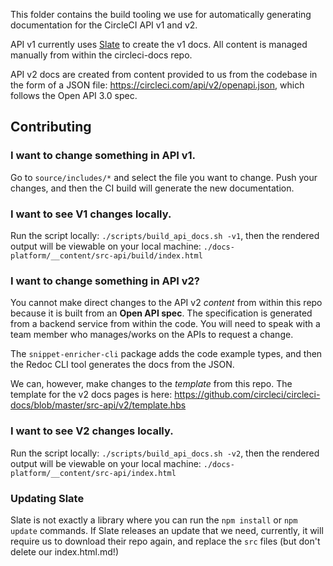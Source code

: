 This folder contains the build tooling we use for automatically generating
documentation for the CircleCI API v1 and v2.

API v1 currently uses [Slate](https://github.com/slatedocs/slate) to create the v1 docs. All content is managed manually from within the circleci-docs repo.

API v2 docs are created from content provided to us from the codebase in the form of a JSON file: https://circleci.com/api/v2/openapi.json, which follows the Open API 3.0 spec.

## Contributing

### I want to change something in API v1.

Go to `source/includes/*` and select the file you want to change. Push your
changes, and then the CI build will generate the new documentation.

### I want to see V1 changes locally.

Run the script locally: `./scripts/build_api_docs.sh -v1`, then the rendered output will be viewable on your local machine: `./docs-platform/__content/src-api/build/index.html`

### I want to change something in API v2?

You cannot make direct changes to the API v2 _content_ from within this repo because it is built from an **Open API spec**. The specification is generated from a backend service from within the code. You will need to speak with a team member who manages/works on the APIs to request a change.

The `snippet-enricher-cli` package adds the code example types, and then the Redoc CLI tool generates the docs from the JSON.

We can, however, make changes to the _template_ from this repo. The template for the v2 docs pages is here: https://github.com/circleci/circleci-docs/blob/master/src-api/v2/template.hbs

### I want to see V2 changes locally.

Run the script locally: `./scripts/build_api_docs.sh -v2`, then the rendered output will be viewable on your local machine: `./docs-platform/__content/src-api/index.html`


### Updating Slate

Slate is not exactly a library where you can run the `npm install` or `npm update` commands. If
Slate releases an update that we need, currently, it will require us to download
their repo again, and replace the `src` files (but don't delete our
index.html.md!)
